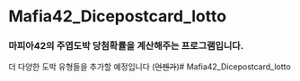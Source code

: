 # Mafia42_Dicepostcard_lotto
### 마피아42의 주엽도박 당첨확률을 계산해주는 프로그램입니다.
더 다양한 도박 유형들을 추가할 예정입니다 (~~언젠가~~)# Mafia42_Dicepostcard_lotto
